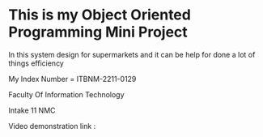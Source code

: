 # This is my Object Oriented Programming Mini Project

In this system design for supermarkets and it can be help for done a lot of things efficiency

My Index Number = ITBNM-2211-0129

Faculty Of Information Technology

Intake 11 NMC

Video demonstration link : 
